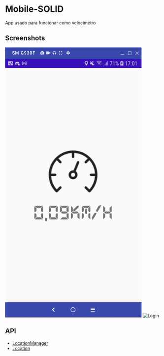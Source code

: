 # Mobile-SOLID
App usado para funcionar como velocimetro

## Screenshots
![Login](screenshots/page-init.png "Add Students")
![Login](screenshots/page-init2.png "Add Students")

## API
- [LocationManager](https://developer.android.com/reference/android/location/LocationManager)
- [Location](https://developer.android.com/training/location/retrieve-current)
